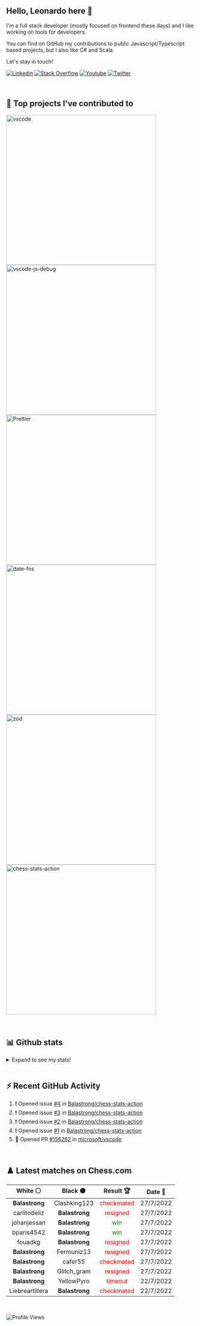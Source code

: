 ## Hello, Leonardo here 👋

I'm a full stack developer (mostly focused on frontend these days) and I like working on tools for developers.

You can find on GitHub my contributions to public Javascript/Typescript based projects, but I also like C# and Scala.

Let's stay in touch!

[![Linkedin](https://img.shields.io/badge/-Linkedin-blue?logo=linkedin&style=flat)](https://www.linkedin.com/in/leonardo-montini/) [![Stack Overflow](https://img.shields.io/badge/-Stack%20Overflow-orange?logo=stack-overflow&logoColor=white&style=flat)](https://stackoverflow.com/users/6303541/balastrong) [![Youtube](https://img.shields.io/badge/-Youtube-red?logo=youtube&style=flat)](https://www.youtube.com/channel/UC-KqnO3ez7vF-kyIQ_22rdA) [![Twitter](https://img.shields.io/badge/-Twitter-1DA1F2?logo=twitter&logoColor=white&style=flat)](https://twitter.com/Balastrong)

<br/>

## 📕 Top projects I've contributed to

<!-- Repo info cards - https://github.com/anuraghazra/github-readme-stats -->
<!-- Small repo cards (fork) - https://github.com/DenverCoder1/github-readme-stats -->
<p align="left">
  <a href="https://github.com/Microsoft/vscode"><img width="400" src="https://github-readme-stats.vercel.app/api/pin/?username=Microsoft&repo=vscode&theme=react&bg_color=1F222E&title_color=F85D7F&icon_color=F8D866&hide_border=true&show_icons=false" alt="vscode"></a>
  <a href="https://github.com/microsoft/vscode-js-debug"><img width="400" src="https://github-readme-stats.vercel.app/api/pin/?username=microsoft&repo=vscode-js-debug&theme=react&bg_color=1F222E&title_color=F85D7F&icon_color=F8D866&hide_border=true&show_icons=false" alt="vscode-js-debug"></a>
  <a href="https://github.com/Prettier/Prettier"><img width="400" src="https://github-readme-stats.vercel.app/api/pin?username=Prettier&repo=Prettier&theme=react&bg_color=1F222E&title_color=F85D7F&icon_color=F8D866&hide_border=true&show_icons=false" alt="Prettier"></a>
  <a href="https://github.com/date-fns/date-fns"><img width="400" src="https://github-readme-stats.vercel.app/api/pin/?username=date-fns&repo=date-fns&theme=react&bg_color=1F222E&title_color=F85D7F&icon_color=F8D866&hide_border=true&show_icons=false" alt="date-fns"></a>
  <a href="https://github.com/colinhacks/zod"><img width="400" src="https://github-readme-stats.vercel.app/api/pin/?username=colinhacks&repo=zod&theme=react&bg_color=1F222E&title_color=F85D7F&icon_color=F8D866&hide_border=true&show_icons=false" alt="zod"></a>
  <a href="https://github.com/Balastrong/chess-stats-action"><img width="400" src="https://github-readme-stats.vercel.app/api/pin/?username=Balastrong&repo=chess-stats-action&theme=react&bg_color=1F222E&title_color=F85D7F&icon_color=F8D866&hide_border=true&show_icons=false" alt="chess-stats-action"></a>
</p>

<br />

## 📊 Github stats

<details>
<summary>Expand to see my stats!</summary>
<!-- https://github.com/anuraghazra/github-readme-stats -->

<a href="https://github.com/anuraghazra/github-readme-stats"><img alt="Balastrong's Github Stats" src="https://github-readme-stats.vercel.app/api/?username=Balastrong&show_icons=true&count_private=true&theme=react&hide_border=true&bg_color=1F222E&title_color=F85D7F&icon_color=F8D866" height="192px"/></a><a href="https://github.com/anuraghazra/github-readme-stats"><img alt="Balastrong's Top Languages" src="https://github-readme-stats.vercel.app/api/top-langs/?username=Balastrong&langs_count=8&layout=compact&theme=react&hide_border=true&bg_color=1F222E&title_color=F85D7F&icon_color=F8D866&hide=Jupyter%20Notebook" height="192px"/></a>
<br/>

</details>
<br />

## ⚡ Recent GitHub Activity

<!-- https://github.com/jamesgeorge007/github-activity-readme -->
<!--START_SECTION:activity-->

1. ❗️ Opened issue [#4](https://github.com/Balastrong/chess-stats-action/issues/4) in [Balastrong/chess-stats-action](https://github.com/Balastrong/chess-stats-action)
2. ❗️ Opened issue [#3](https://github.com/Balastrong/chess-stats-action/issues/3) in [Balastrong/chess-stats-action](https://github.com/Balastrong/chess-stats-action)
3. ❗️ Opened issue [#2](https://github.com/Balastrong/chess-stats-action/issues/2) in [Balastrong/chess-stats-action](https://github.com/Balastrong/chess-stats-action)
4. ❗️ Opened issue [#1](https://github.com/Balastrong/chess-stats-action/issues/1) in [Balastrong/chess-stats-action](https://github.com/Balastrong/chess-stats-action)
5. 💪 Opened PR [#156282](https://github.com/microsoft/vscode/pull/156282) in [microsoft/vscode](https://github.com/microsoft/vscode)

<!--END_SECTION:activity-->
<br/>

## ♟️ Latest matches on Chess.com

<!--START_SECTION:chessStats-->
<!-- Automatically generated with https://github.com/Balastrong/chess-stats-action -->

| White ⚪ | Black ⚫ | Result 🏆  | Date 📅  |
|:---:|:---:|:---:|:---:|
| **Balastrong** | Clashking123 | <span style="color: red">checkmated</span> | 27/7/2022 |
| carlitodeliz | **Balastrong** | <span style="color: red">resigned</span> | 27/7/2022 |
| johanjessan | **Balastrong** | <span style="color: green">win</span> | 27/7/2022 |
| bparis4542 | **Balastrong** | <span style="color: green">win</span> | 27/7/2022 |
| fouadkg | **Balastrong** | <span style="color: red">resigned</span> | 27/7/2022 |
| **Balastrong** | Fermuniz13 | <span style="color: red">resigned</span> | 27/7/2022 |
| **Balastrong** | cafer55 | <span style="color: red">checkmated</span> | 27/7/2022 |
| **Balastrong** | Glitch_gram | <span style="color: red">resigned</span> | 27/7/2022 |
| **Balastrong** | YellowPyro | <span style="color: red">timeout</span> | 22/7/2022 |
| Liebreartillera | **Balastrong** | <span style="color: red">checkmated</span> | 22/7/2022 |

<!--END_SECTION:chessStats-->

<br />

![Profile Views](https://komarev.com/ghpvc/?username=Balastrong)
